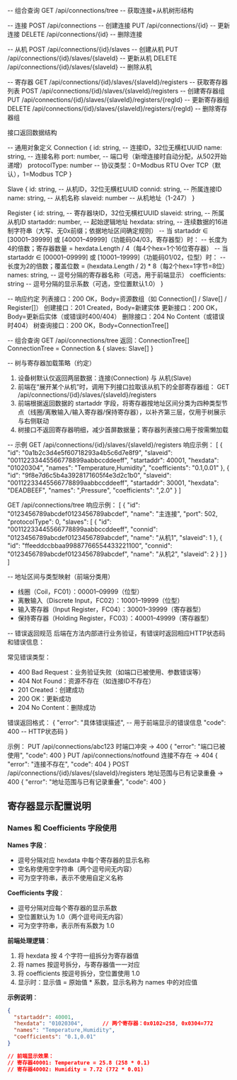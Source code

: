    
  -- 组合查询
  GET /api/connections/tree            -- 获取连接+从机树形结构
   
   -- 连接
  POST /api/connections                -- 创建连接
  PUT /api/connections/{id}            -- 更新连接
  DELETE /api/connections/{id}         -- 删除连接

  -- 从机
  POST /api/connections/{id}/slaves                    -- 创建从机
  PUT /api/connections/{id}/slaves/{slaveId}           -- 更新从机
  DELETE /api/connections/{id}/slaves/{slaveId}        -- 删除从机

  -- 寄存器
  GET /api/connections/{id}/slaves/{slaveId}/registers    -- 获取寄存器列表
  POST /api/connections/{id}/slaves/{slaveId}/registers   -- 创建寄存器组
  PUT /api/connections/{id}/slaves/{slaveId}/registers/{regId}   -- 更新寄存器组
  DELETE /api/connections/{id}/slaves/{slaveId}/registers/{regId} -- 删除寄存器组




接口返回数据结构

-- 通用对象定义
  Connection {
    id: string,        -- 连接ID，32位无横杠UUID
    name: string,      -- 连接名称
    port: number,      -- 端口号（新增连接时自动分配，从502开始递增）
    protocolType: number  -- 协议类型：0=Modbus RTU Over TCP（默认），1=Modbus TCP
  }

  Slave {
    id: string,         -- 从机ID，32位无横杠UUID
    connid: string,    -- 所属连接ID
    name: string,       -- 从机名称
    slaveid: number     -- 从机地址（1-247）
  }

  Register {
    id: string,         -- 寄存器块ID，32位无横杠UUID
    slaveid: string,   -- 所属从机ID
    startaddr: number,  -- 起始逻辑地址
    hexdata: string,    -- 连续数据的16进制字符串（大写、无0x前缀；依据地址区间确定规则）
                        -- 当 startaddr ∈ [30001–39999] 或 [40001–49999]（功能码04/03，寄存器型）时：
                        --   长度为4的倍数；寄存器数量 = hexdata.Length / 4（每4个hex=1个16位寄存器）
                        -- 当 startaddr ∈ [00001–09999] 或 [10001–19999]（功能码01/02，位型）时：
                        --   长度为2的倍数；覆盖位数 = (hexdata.Length / 2) * 8（每2个hex=1字节=8位）
    names: string,      -- 逗号分隔的寄存器名称（可选，用于前端显示）
    coefficients: string -- 逗号分隔的显示系数（可选，空位置默认1.0）
  }


-- 响应约定
  列表接口：200 OK，Body=资源数组（如 Connection[] / Slave[] / Register[]）
  创建接口：201 Created，Body=新建实体
  更新接口：200 OK，Body=更新后实体（或错误时400/404）
  删除接口：204 No Content（或错误时404）
  树查询接口：200 OK，Body=ConnectionTree[]


-- 组合查询
  GET /api/connections/tree            返回：ConnectionTree[]
  ConnectionTree = Connection & { slaves: Slave[] }

-- 树与寄存器加载策略（约定）
  1) 设备树默认仅返回两层数据：连接(Connection) 与 从机(Slave)
  2) 前端在“展开某个从机”时，调用下列接口拉取该从机下的全部寄存器组：
     GET /api/connections/{id}/slaves/{slaveId}/registers
  3) 前端根据返回数据的 startaddr 字段，将寄存器按地址区间分类为四种类型节点（线圈/离散输入/输入寄存器/保持寄存器），以补齐第三层，仅用于树展示与右侧联动
  4) 树接口不返回寄存器明细，减少首屏数据量；寄存器列表接口用于按需懒加载


-- 示例
  GET /api/connections/{id}/slaves/{slaveId}/registers 响应示例：
  [
    { 
      "id": "0a1b2c3d4e5f60718293a4b5c6d7e8f9", 
      "slaveid": "00112233445566778899aabbccddeeff", 
      "startaddr": 40001, 
      "hexdata": "01020304", 
      "names": "Temperature,Humidity",
      "coefficients": "0.1,0.01"
    },
    { 
      "id": "9f8e7d6c5b4a3928171605f4e3d2c1b0", 
      "slaveid": "00112233445566778899aabbccddeeff", 
      "startaddr": 30001, 
      "hexdata": "DEADBEEF", 
      "names": ",Pressure",
      "coefficients": ",2.0"
    }
  ]

  GET /api/connections/tree 响应示例：
  [
    {
      "id": "0123456789abcdef0123456789abcdef",
      "name": "主连接",
      "port": 502,
      "protocolType": 0,
      "slaves": [
        { "id": "00112233445566778899aabbccddeeff", "connid": "0123456789abcdef0123456789abcdef", "name": "从机1", "slaveid": 1 },
        { "id": "ffeeddccbbaa99887766554433221100", "connid": "0123456789abcdef0123456789abcdef", "name": "从机2", "slaveid": 2 }
      ]
    }
  ]


-- 地址区间与类型映射（前端分类用）
  - 线圈（Coil，FC01）：00001–09999（位型）
  - 离散输入（Discrete Input，FC02）：10001–19999（位型）
  - 输入寄存器（Input Register，FC04）：30001–39999（寄存器型）
  - 保持寄存器（Holding Register，FC03）：40001–49999（寄存器型）


-- 错误返回规范
  后端在方法内部进行业务验证，有错误时返回相应HTTP状态码和错误信息：
  
  常见错误类型：
  - 400 Bad Request：业务验证失败（如端口已被使用、参数错误等）
  - 404 Not Found：资源不存在（如连接ID不存在）
  - 201 Created：创建成功
  - 200 OK：更新成功
  - 204 No Content：删除成功
  
  错误返回格式：
  {
    "error": "具体错误描述",     -- 用于前端显示的错误信息
    "code": 400              -- HTTP状态码
  }
  
  示例：
  PUT /api/connections/abc123 时端口冲突 → 400 { "error": "端口已被使用", "code": 400 }
  PUT /api/connections/notfound 连接不存在 → 404 { "error": "连接不存在", "code": 404 }
  POST /api/connections/{id}/slaves/{slaveId}/registers 地址范围与已有记录重叠 → 400 { "error": "地址范围与已有记录重叠", "code": 400 }


## 寄存器显示配置说明

### Names 和 Coefficients 字段使用

**Names 字段**：
- 逗号分隔对应 hexdata 中每个寄存器的显示名称
- 空名称使用空字符串（两个逗号间无内容）
- 可为空字符串，表示不使用自定义名称

**Coefficients 字段**：
- 逗号分隔对应每个寄存器的显示系数
- 空位置默认为 1.0（两个逗号间无内容）
- 可为空字符串，表示所有系数为 1.0

**前端处理逻辑**：
1. 将 hexdata 按 4 个字符一组拆分为寄存器值
2. 将 names 按逗号拆分，与寄存器值一一对应
3. 将 coefficients 按逗号拆分，空位置使用 1.0
4. 显示时：显示值 = 原始值 * 系数，显示名称为 names 中的对应值

**示例说明**：
```json
{
  "startaddr": 40001,
  "hexdata": "01020304",      // 两个寄存器：0x0102=258, 0x0304=772
  "names": "Temperature,Humidity",
  "coefficients": "0.1,0.01"
}

// 前端显示效果：
// 寄存器40001: Temperature = 25.8 (258 * 0.1)
// 寄存器40002: Humidity = 7.72 (772 * 0.01)
```

